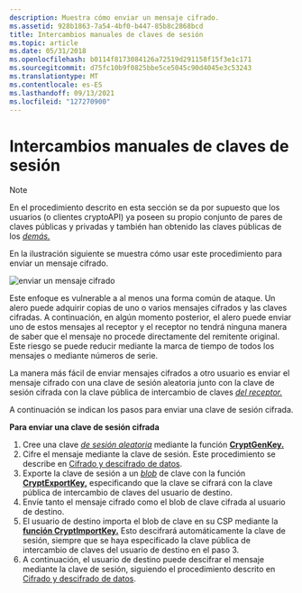 ```yaml
---
description: Muestra cómo enviar un mensaje cifrado.
ms.assetid: 928b1863-7a54-4bf0-b447-85b8c2868bcd
title: Intercambios manuales de claves de sesión
ms.topic: article
ms.date: 05/31/2018
ms.openlocfilehash: b0114f8173084126a72519d291158f15f3e1c171
ms.sourcegitcommit: d75fc10b9f0825bbe5ce5045c90d4045e3c53243
ms.translationtype: MT
ms.contentlocale: es-ES
ms.lasthandoff: 09/13/2021
ms.locfileid: "127270900"
---
```

# <a name="manual-session-key-exchanges"></a>Intercambios manuales de claves de sesión

> [!Note]  
> En el procedimiento descrito en esta sección se da por supuesto que [](../secgloss/p-gly.md) los usuarios (o clientes cryptoAPI) ya poseen su propio conjunto de pares de claves públicas y privadas y también han obtenido las claves públicas de los [*demás.*](../secgloss/p-gly.md)

 

En la ilustración siguiente se muestra cómo usar este procedimiento para enviar un mensaje cifrado.

![enviar un mensaje cifrado](images/capi04.png)

Este enfoque es vulnerable a al menos una forma común de ataque. Un alero puede adquirir copias de uno o varios mensajes cifrados y las claves cifradas. A continuación, en algún momento posterior, el alero puede enviar uno de estos mensajes al receptor y el receptor no tendrá ninguna manera de saber que el mensaje no procede directamente del remitente original. Este riesgo se puede reducir mediante la marca de tiempo de todos los mensajes o mediante números de serie.

La manera más fácil de enviar mensajes cifrados a otro usuario es enviar el mensaje cifrado con una clave de sesión aleatoria junto con la clave de sesión cifrada con la clave pública de intercambio de claves [*del receptor.*](../secgloss/k-gly.md)

A continuación se indican los pasos para enviar una clave de sesión cifrada.

**Para enviar una clave de sesión cifrada**

1.  Cree una clave [*de sesión aleatoria*](../secgloss/s-gly.md) mediante la función [**CryptGenKey.**](/windows/desktop/api/Wincrypt/nf-wincrypt-cryptgenkey)
2.  Cifre el mensaje mediante la clave de sesión. Este procedimiento se describe en [Cifrado y descifrado de datos](data-encryption-and-decryption.md).
3.  Exporte la clave de sesión a un [*blob*](../secgloss/k-gly.md) de clave con la función [**CryptExportKey,**](/windows/desktop/api/Wincrypt/nf-wincrypt-cryptexportkey) especificando que la clave se cifrará con la clave pública de intercambio de claves del usuario de destino.
4.  Envíe tanto el mensaje cifrado como el blob de clave cifrada al usuario de destino.
5.  El usuario de destino importa el blob de clave en su CSP mediante la [**función CryptImportKey.**](/windows/desktop/api/Wincrypt/nf-wincrypt-cryptimportkey) Esto descifrará automáticamente la clave de sesión, siempre que se haya especificado la clave pública de intercambio de claves del usuario de destino en el paso 3.
6.  A continuación, el usuario de destino puede descifrar el mensaje mediante la clave de sesión, siguiendo el procedimiento descrito en [Cifrado y descifrado de datos](data-encryption-and-decryption.md).

 

 

